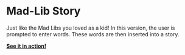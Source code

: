 # Mad-Lib Story
Just like the Mad Libs you loved as a kid! In this version, the user is prompted to enter words. These words are then inserted into a story.

**[See it in action!](https://trinket.io/python3/8f0b83605a?runOption=run)**
